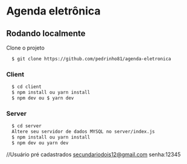 
# Agenda eletrônica


## Rodando localmente

Clone o projeto

```bash
  $ git clone https://github.com/pedrinho81/agenda-eletronica
```

### Client

```bash
  $ cd client
  $ npm install ou yarn install
  $ npm dev ou $ yarn dev
```

### Server

```bash
  $ cd server
  Altere seu servidor de dados MYSQL no server/index.js
  $ npm install ou yarn install
  $ npm dev ou yarn dev
```
//Usuário pré cadastrados
secundariodois12@gmail.com
senha:12345


